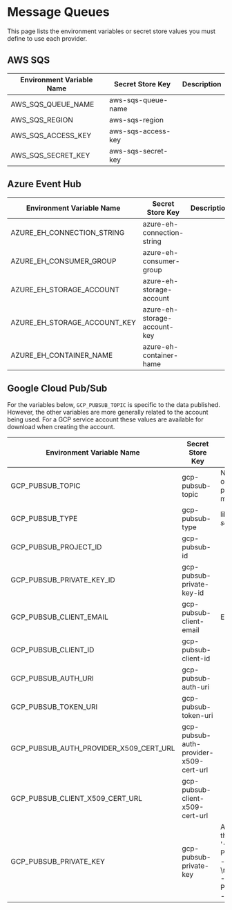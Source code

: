 # Message Queues
This page lists the environment variables or secret store values you must define to use each provider.

## AWS SQS

| Environment Variable Name | Secret Store Key | Description |
|---------------------------|------------------|-------------|
|AWS_SQS_QUEUE_NAME         |aws-sqs-queue-name  | |
|AWS_SQS_REGION             |aws-sqs-region  | |
|AWS_SQS_ACCESS_KEY         |aws-sqs-access-key | |
|AWS_SQS_SECRET_KEY         |aws-sqs-secret-key | |

## Azure Event Hub

| Environment Variable Name | Secret Store Key | Description |
|---------------------------|------------------|-------------|
|AZURE_EH_CONNECTION_STRING   |azure-eh-connection-string  | |
|AZURE_EH_CONSUMER_GROUP      |azure-eh-consumer-group  | |
|AZURE_EH_STORAGE_ACCOUNT     |azure-eh-storage-account | |
|AZURE_EH_STORAGE_ACCOUNT_KEY |azure-eh-storage-account-key | |
|AZURE_EH_CONTAINER_NAME      |azure-eh-container-hame | |

## Google Cloud Pub/Sub

For the variables below, `GCP_PUBSUB_TOPIC` is specific to the data published. However, the other variables are more generally related to the account being used. For a GCP service account these values are available for download when creating the account.

| Environment Variable Name            | Secret Store Key |Description                                 |
|--------------------------------------|------------------|--------------------------------------------|
|GCP_PUBSUB_TOPIC                      |gcp-pubsub-topic  |Name of topic on which to post data messages|
|GCP_PUBSUB_TYPE                       |gcp-pubsub-type   | likely *service_account*                   |
|GCP_PUBSUB_PROJECT_ID                 |gcp-pubsub-id     |                                            |
|GCP_PUBSUB_PRIVATE_KEY_ID             |gcp-pubsub-private-key-id |                                    |
|GCP_PUBSUB_CLIENT_EMAIL               |gcp-pubsub-client-email |Email address                         |
|GCP_PUBSUB_CLIENT_ID                  |gcp-pubsub-client-id |                                         |
|GCP_PUBSUB_AUTH_URI                   |gcp-pubsub-auth-uri  |                                         |
|GCP_PUBSUB_TOKEN_URI                  |gcp-pubsub-token-uri |                                         |
|GCP_PUBSUB_AUTH_PROVIDER_X509_CERT_URL|gcp-pubsub-auth-provider-x509-cert-url |                       |
|GCP_PUBSUB_CLIENT_X509_CERT_URL       |gcp-pubsub-client-x509-cert-url|                               |
|GCP_PUBSUB_PRIVATE_KEY                |gcp-pubsub-private-key|Actual key for the account, like '-----BEGIN PRIVATE KEY-----\nMII...Gy1\n-----END PRIVATE KEY-----\n'                  |